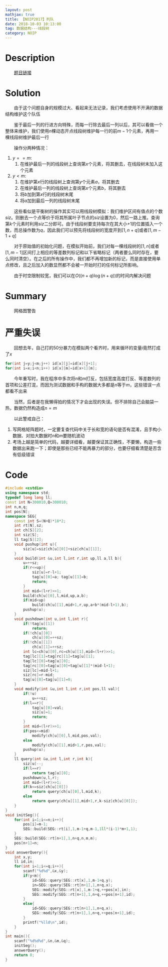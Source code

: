 ```yaml
---
layout: post
mathjax: true
title: 【NOIP2017】列队
date: 2018-10-03 10:13:00
tag: 数据结构---线段树
category: NOIP
---
```


# Description

　　[题目链接](http://uoj.ac/problem/334)


<!-- more -->
# Solution

　　由于这个问题自身的规模过大、看起来无法记录，我们考虑使用不开满的数据结构维护这个队伍

　　鉴于最后一列的行进方向特殊，而每一行除去最后一列以后，其可以看做一个整体来维护，我们使用$n$棵动态开点线段树维护每一行的前$m-1$个元素，再用一棵线段树维护最后一行

　　操作分两种情况：

1. $y==m$:
	1. 在维护最后一列的线段树上查询第$x$个元素，将其删去，在线段树末加入这个元素
2. $y<m$:
	1. 在维护第$x$行的线段树上查询第$y$个元素$a$，将其删去
	2. 在维护最后一列的线段树上查询第$x$个元素$b$，将其删去
	3. 将$b$加到第$x$行的线段树末尾
	4. 将$a$加到最后一列的线段树末尾

　　这些看似是平衡树的操作其实可以用线段树模拟：我们维护区间有值点的个数$siz$。则删去一个点等价于将其所属叶子节点的$siz$设置为0，然后一路上推。查询第$k$个元素时利用$siz$二分即可。由于线段树要支持每次在其大小+1的位置插入一个数，而总操作数为$q$，因此我们可以预先将线段树的宽度开到$[1,n+q]$或者$[1,m-1+q]$

　　对于原始值的初始化问题，在模拟开始前，我们对每一棵线段树的$[1,n]$或者$[1,m-1]$区间打上相应的等差数列标记和以下省略标记（两者要么同时存在，要么同时清空）。在之后的所有操作中，我们都不再增加新的标记，而是直接使用单点修改，且之后加入的数显然都不会被一开始时打的任何标记所影响。

　　由于时空限制较宽，我们可以在$O((n+q)\log(n+q))$的时间内解决问题



# Summary

　　网格图警告

# 严重失误

　　回想去年，自己打的50分暴力在模拟两个看齐时，用来循环的变量$i$竟然打成了$x$

```c++
for(int j=y;j<m;j++) id[x][j]=id[x][j+1];
for(int i=x;i<n;i++) id[x][m]=id[x+1][m];
```

　　今年重写时，我在程序中多次将$n$和$m$打反，包括宽度高度打反、等差数列的首项和公差打混，而因为测试数据和手构的数据大多都是$n$等于$m$，这些错误一点都看不出来

　　当然，后者是在我懒得拍的情况下才会出现的失误。但不排除自己会脑袋一热，数据仍然构造成$n=m$

　　以此警戒自己：

1. 写网格矩阵题时，一定要复查代码中关于长和宽的语句是否有混淆，且手构小数据、对拍大数据时$n$和$m$要随机波动
2. 考场上越是简单的代码，越要详细看，越要保证其正确性，不要懒，构造一些数据出来跑一下；即使是那些已经不能再暴力的部分，也要仔细看清楚是否含有低级错误



# Code

```c++
#include <cstdio>
using namespace std;
typedef long long ll;
const int N=300010,Q=300010;
int n,m,q;
int pos[N];
namespace SEG{
	const int S=(N+Q)*18*2;
	int rt[N],sz;
	int ch[S][2];
	int siz[S];
	ll tag[S][2];
	void pushup(int u){
		siz[u]=siz[ch[u][0]]+siz[ch[u][1]];
	}
	void build(int &u,int l,int r,int up,ll a,ll b){
		u=++sz;
		if(r<=up){
			siz[u]=r-l+1;	
			tag[u][0]=a; tag[u][1]=b;
			return;
		}
		int mid=(l+r)>>1;
		build(ch[u][0],l,mid,up,a,b);
		if(mid<up)
			build(ch[u][1],mid+1,r,up,a+b*(mid-l+1),b);
		pushup(u);
	}
	void pushdown(int u,int l,int r){
		if(!tag[u][1])
			return;
		if(!ch[u][0])
			ch[u][0]=++sz;
		if(!ch[u][1])
			ch[u][1]=++sz;
		int lc=ch[u][0],rc=ch[u][1],mid=(l+r)>>1;
		tag[lc][1]=tag[rc][1]=tag[u][1];	
		tag[lc][0]=tag[u][0];
		tag[rc][0]=tag[u][0]+tag[u][1]*(mid-l+1);
		siz[lc]=mid-l+1;
		siz[rc]=r-mid;
		tag[u][0]=tag[u][1]=0;
	}
	void modify(int &u,int l,int r,int pos,ll val){
		if(!u)
			u=++sz;
		if(l==r){
			tag[u][0]=val;
			siz[u]=1;
			return;
		}
		int mid=(l+r)>>1;
		if(pos<=mid)
			modify(ch[u][0],l,mid,pos,val);
		else
			modify(ch[u][1],mid+1,r,pos,val);
		pushup(u);
	}
	ll query(int &u,int l,int r,int k){
		siz[u]--;
		if(l==r)
			return tag[u][0];
		pushdown(u,l,r);
		int mid=(l+r)>>1;
		if(k<=siz[ch[u][0]])
			return query(ch[u][0],l,mid,k);
		else
			return query(ch[u][1],mid+1,r,k-siz[ch[u][0]]);
	}
}
void initSeg(){
	for(int i=1;i<=n;i++){
		pos[i]=m-1;
		SEG::build(SEG::rt[i],1,m-1+q,m-1,1ll*(i-1)*m+1,1);
	}
	SEG::build(SEG::rt[n+1],1,n+q,n,m,m);
	pos[n+1]=n;
}
void answerQuery(){
	int x,y;
	ll id,in;
	for(int i=1;i<=q;i++){
		scanf("%d%d",&x,&y);
		if(y<m){
			id=SEG::query(SEG::rt[x],1,m-1+q,y);
			in=SEG::query(SEG::rt[n+1],1,n+q,x);
			SEG::modify(SEG::rt[x],1,m-1+q,++pos[x],in);
			SEG::modify(SEG::rt[n+1],1,n+q,++pos[n+1],id);
		}
		else{
			id=SEG::query(SEG::rt[n+1],1,n+q,x);
			SEG::modify(SEG::rt[n+1],1,n+q,++pos[n+1],id);
		}
		printf("%lld\n",id);
	}
}
int main(){
	scanf("%d%d%d",&n,&m,&q);
	initSeg();
	answerQuery();
	return 0;
}
```

